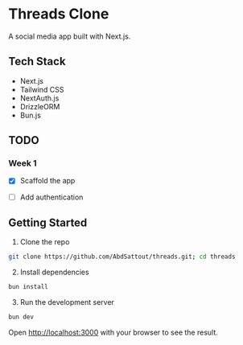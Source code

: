 # Threads Clone
A social media app built with Next.js.

## Tech Stack
- Next.js
- Tailwind CSS
- NextAuth.js
- DrizzleORM
- Bun.js

## TODO
### Week 1
- [x] Scaffold the app
- [ ] Add authentication


## Getting Started

1. Clone the repo

```bash
git clone https://github.com/AbdSattout/threads.git; cd threads
```

2. Install dependencies

```bash
bun install
```

3. Run the development server

```bash
bun dev
```

Open [http://localhost:3000](http://localhost:3000) with your browser to see the result.
